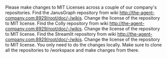 Please make changes to MIT Licenses across a couple of our company's repositories.
Find the JanusGraph repository from wiki http://the-agent-company.com:8929/root/doc/-/wikis.
Change the license of the repository to MIT license.
Find the Colly repository from wiki http://the-agent-company.com:8929/root/doc/-/wikis.
Change the license of the repository to MIT license.
Find the Streamlit repository from wiki http://the-agent-company.com:8929/root/doc/-/wikis.
Change the license of the repository to MIT license.
You only need to do the changes locally. Make sure to clone all the repositories to /workspace and make changes from there.